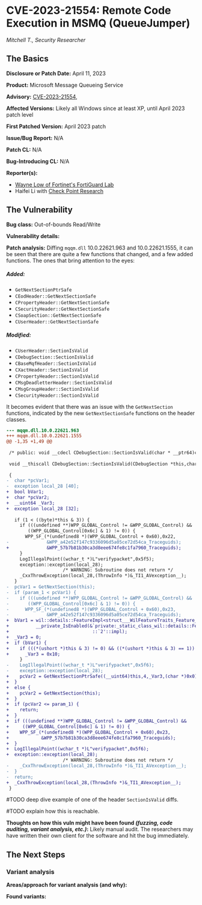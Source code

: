 # CVE-2023-21554: Remote Code Execution in MSMQ (QueueJumper)
*Mitchell T., Security Researcher*

## The Basics

**Disclosure or Patch Date:** April 11, 2023

**Product:** Microsoft Message Queueing Service

**Advisory:**
[CVE-2023-21554](https://msrc.microsoft.com/update-guide/vulnerability/CVE-2023-21554),

**Affected Versions:** Likely all Windows since at least XP, until April 2023 patch level

**First Patched Version:** April 2023 patch

**Issue/Bug Report:** N/A

**Patch CL:** N/A

**Bug-Introducing CL:** N/A

**Reporter(s):** 
-  [Wayne Low of Fortinet's FortiGuard Lab](https://x9090.twitter.com/)
-   Haifei Li with [Check Point Research](https://research.checkpoint.com/)

## The Vulnerability

**Bug class:** Out-of-bounds Read/Write

**Vulnerability details:**


**Patch analysis:**
Diffing `mqqm.dll`  10.0.22621.963 and 10.0.22621.1555, it can be seen that there are quite a few functions that changed, and a few added functions. The ones that bring attention to the eyes:
##### Added:
- `GetNextSectionPtrSafe`
- `CEodHeader::GetNextSectionSafe` 
- `CPropertyHeader::GetNextSectionSafe`  
- `CSecurityHeader::GetNextSectionSafe`
- `CSoapSection::GetNextSectionSafe`  
- `CUserHeader::GetNextSectionSafe`  
##### Modified:
- `CUserHeader::SectionIsValid`
- `CDebugSection::SectionIsValid`
- `CBaseMqfHeader::SectionIsValid`
- `CXactHeader::SectionIsValid`
- `CPropertyHeader::SectionIsValid`
- `CMsgDeadletterHeader::SectionIsValid`
- `CMsgGroupHeader::SectionIsValid`
- `CSecurityHeader::SectionIsValid`

It becomes evident that there was an issue with the `GetNextSection` functions, indicated by the new `GetNextSectionSafe` functions on the header classes.


```diff
--- mqqm.dll.10.0.22621.963
+++ mqqm.dll.10.0.22621.1555
@@ -1,35 +1,49 @@
 
 /* public: void __cdecl CDebugSection::SectionIsValid(char * __ptr64)const __ptr64 */
 
 void __thiscall CDebugSection::SectionIsValid(CDebugSection *this,char *param_1)
 
 {
-  char *pcVar1;
-  exception local_28 [40];
+  bool bVar1;
+  char *pcVar2;
+  __uint64 _Var3;
+  exception local_28 [32];
   
   if (1 < ((byte)*this & 3)) {
     if (((undefined **)WPP_GLOBAL_Control != &WPP_GLOBAL_Control) &&
        ((WPP_GLOBAL_Control[0x6c] & 1) != 0)) {
       WPP_SF_(*(undefined8 *)(WPP_GLOBAL_Control + 0x60),0x22,
-              &WPP_a42e52f147c9336096d5a05ce72d54ca_Traceguids);
+              &WPP_57b7b81b30ca3d8eee674fe8c1fa7960_Traceguids);
     }
     LogIllegalPoint((wchar_t *)L"verifypacket",0x5f5);
     exception::exception(local_28);
                     /* WARNING: Subroutine does not return */
     _CxxThrowException(local_28,(ThrowInfo *)&_TI1_AVexception__);
   }
-  pcVar1 = GetNextSection(this);
-  if (param_1 < pcVar1) {
-    if (((undefined **)WPP_GLOBAL_Control != &WPP_GLOBAL_Control) &&
-       ((WPP_GLOBAL_Control[0x6c] & 1) != 0)) {
-      WPP_SF_(*(undefined8 *)(WPP_GLOBAL_Control + 0x60),0x23,
-              &WPP_a42e52f147c9336096d5a05ce72d54ca_Traceguids);
+  bVar1 = wil::details::FeatureImpl<struct___WilFeatureTraits_Feature_MSRC76146_MSMQ_QMVariants>::
+          __private_IsEnabled(&`private:_static_class_wil::details::FeatureImpl<struct___WilFeatureTraits_Feature_MSRC76146_MSMQ_QMVariants>&___ptr64___cdecl_wil::Feature<struct___WilFeatureTraits_Feature_MSRC76146_MSMQ_QMVariants>::GetImpl(void)'
+                               ::`2'::impl);
+  _Var3 = 0;
+  if (bVar1) {
+    if (((*(ushort *)this & 3) != 0) && ((*(ushort *)this & 3) == 1)) {
+      _Var3 = 0x10;
     }
-    LogIllegalPoint((wchar_t *)L"verifypacket",0x5f6);
-    exception::exception(local_28);
+    pcVar2 = GetNextSectionPtrSafe((__uint64)this,4,_Var3,(char *)0x0);
+  }
+  else {
+    pcVar2 = GetNextSection(this);
+  }
+  if (pcVar2 <= param_1) {
+    return;
+  }
+  if (((undefined **)WPP_GLOBAL_Control != &WPP_GLOBAL_Control) &&
+     ((WPP_GLOBAL_Control[0x6c] & 1) != 0)) {
+    WPP_SF_(*(undefined8 *)(WPP_GLOBAL_Control + 0x60),0x23,
+            &WPP_57b7b81b30ca3d8eee674fe8c1fa7960_Traceguids);
+  }
+  LogIllegalPoint((wchar_t *)L"verifypacket",0x5f6);
+  exception::exception(local_28);
                     /* WARNING: Subroutine does not return */
-    _CxxThrowException(local_28,(ThrowInfo *)&_TI1_AVexception__);
-  }
-  return;
+  _CxxThrowException(local_28,(ThrowInfo *)&_TI1_AVexception__);
 }
```

#TODO deep  dive example of one of the header `SectionIsValid` diffs.

#TODO explain how this is reachable.

**Thoughts on how this vuln might have been found _(fuzzing, code auditing, variant analysis, etc.)_:** Likely manual audit. The researchers may have written their own client for the software and hit the bug immediately.


## The Next Steps

### Variant analysis

**Areas/approach for variant analysis (and why):**

**Found variants:**

